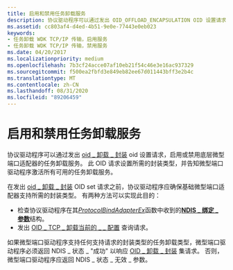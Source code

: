 ```yaml
---
title: 启用和禁用任务卸载服务
description: 协议驱动程序可以通过发出 OID_OFFLOAD_ENCAPSULATION OID 设置请求，启用或禁用基础微型端口适配器的任务卸载服务。
ms.assetid: cc803af4-d4ed-4b51-9e0e-77443e0eb023
keywords:
- 任务卸载 WDK TCP/IP 传输，启用服务
- 任务卸载 WDK TCP/IP 传输，禁用服务
ms.date: 04/20/2017
ms.localizationpriority: medium
ms.openlocfilehash: 7b3cf24acce07af10eb21f54c46e3e16ac937329
ms.sourcegitcommit: f500ea2fbfd3e849eb82ee67d011443bff3e2b4c
ms.translationtype: MT
ms.contentlocale: zh-CN
ms.lasthandoff: 08/31/2020
ms.locfileid: "89206459"
---
```

# <a name="enabling-and-disabling-task-offload-services"></a>启用和禁用任务卸载服务


协议驱动程序可以通过发出 [oid \_ 卸载 \_ 封装](./oid-offload-encapsulation.md) oid 设置请求，启用或禁用底层微型端口适配器的任务卸载服务。 此 OID 请求设置所需的封装类型，并告知微型端口驱动程序激活所有可用的任务卸载服务。




在发出 [oid \_ 卸载 \_ 封装](./oid-offload-encapsulation.md) OID set 请求之前，协议驱动程序应确保基础微型端口适配器支持所需的封装类型。 有两种方法可以实现此目的：

-   检查协议驱动程序在其[*ProtocolBindAdapterEx*](/windows-hardware/drivers/ddi/ndis/nc-ndis-protocol_bind_adapter_ex)函数中收到的[**NDIS \_ 绑定 \_ 参数**](/windows-hardware/drivers/ddi/ndis/ns-ndis-_ndis_bind_parameters)结构。
-   发出 [OID \_ TCP \_ 卸载当前的 \_ \_ 配置](./oid-tcp-offload-current-config.md) 查询请求。

如果微型端口驱动程序支持任何支持请求的封装类型的任务卸载类型，微型端口驱动程序必须返回 NDIS \_ 状态 \_ "成功" 以响应 [OID \_ 卸载 \_ 封装](./oid-offload-encapsulation.md) 集请求。 否则，微型端口驱动程序应返回 NDIS \_ 状态 \_ 无效 \_ 参数。

 

